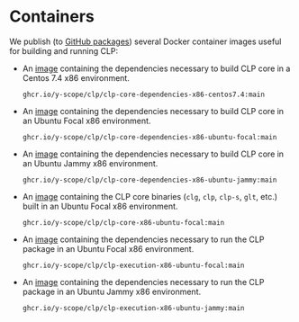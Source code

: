 # Containers

We publish (to [GitHub packages][gh-packages]) several Docker container images useful for building
and running CLP:

* An [image][1] containing the dependencies necessary to build CLP core in a Centos 7.4 x86
  environment.

  ```text
  ghcr.io/y-scope/clp/clp-core-dependencies-x86-centos7.4:main
  ```

* An [image][2] containing the dependencies necessary to build CLP core in an Ubuntu Focal x86
  environment.

  ```text
  ghcr.io/y-scope/clp/clp-core-dependencies-x86-ubuntu-focal:main
  ```

* An [image][3] containing the dependencies necessary to build CLP core in an Ubuntu Jammy x86
  environment.

  ```text
  ghcr.io/y-scope/clp/clp-core-dependencies-x86-ubuntu-jammy:main
  ```

* An [image][4] containing the CLP core binaries (`clg`, `clp`, `clp-s`, `glt`, etc.) built in an
  Ubuntu Focal x86 environment.

  ```text
  ghcr.io/y-scope/clp/clp-core-x86-ubuntu-focal:main
  ```

* An [image][5] containing the dependencies necessary to run the CLP package in an Ubuntu Focal x86
  environment.

  ```text
  ghcr.io/y-scope/clp/clp-execution-x86-ubuntu-focal:main
  ```

* An [image][6] containing the dependencies necessary to run the CLP package in an Ubuntu Jammy x86
  environment.

  ```text
  ghcr.io/y-scope/clp/clp-execution-x86-ubuntu-jammy:main
  ```

[gh-packages]: https://github.com/orgs/y-scope/packages?repo_name=clp
[1]: https://github.com/y-scope/clp/pkgs/container/clp%2Fclp-core-dependencies-x86-centos7.4
[2]: https://github.com/y-scope/clp/pkgs/container/clp%2Fclp-core-dependencies-x86-ubuntu-focal
[3]: https://github.com/y-scope/clp/pkgs/container/clp%2Fclp-core-dependencies-x86-ubuntu-jammy
[4]: https://github.com/y-scope/clp/pkgs/container/clp%2Fclp-core-x86-ubuntu-focal
[5]: https://github.com/y-scope/clp/pkgs/container/clp%2Fclp-execution-x86-ubuntu-focal
[6]: https://github.com/y-scope/clp/pkgs/container/clp%2Fclp-execution-x86-ubuntu-jammy

